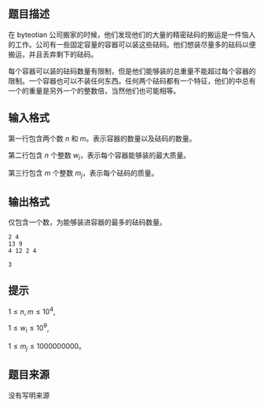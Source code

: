 ## 题目描述

在 byteotian 公司搬家的时候，他们发现他们的大量的精密砝码的搬运是一件恼人的工作。公司有一些固定容量的容器可以装这些砝码。他们想装尽量多的砝码以便搬运，并且丢弃剩下的砝码。

每个容器可以装的砝码数量有限制，但是他们能够装的总重量不能超过每个容器的限制。一个容器也可以不装任何东西。任何两个砝码都有一个特征，他们的中总有一个的重量是另外一个的整数倍，当然他们也可能相等。

## 输入格式

第一行包含两个数 $n$ 和 $m$。表示容器的数量以及砝码的数量。

第二行包含 $n$ 个整数 $w_i$，表示每个容器能够装的最大质量。

第三行包含 $m$ 个整数 $m_j$，表示每个砝码的质量。

## 输出格式

仅包含一个数，为能够装进容器的最多的砝码数量。

```input1
2 4
13 9
4 12 2 4
```

```output1
3
```

## 提示

$1 \le n, m \le 10^4$,

$1 \le w_i \le 10^9$,

$1 \le m_j \le 1000000000$。

## 题目来源

没有写明来源


